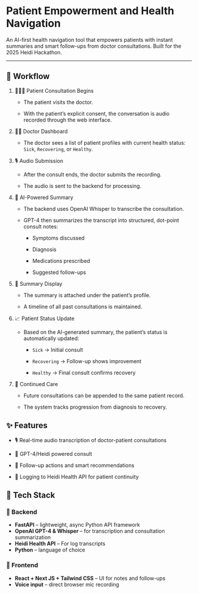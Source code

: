 # Patient Empowerment and Health Navigation
An AI-first health navigation tool that empowers patients with instant summaries and smart follow-ups from doctor consultations. Built for the 2025 Heidi Hackathon.

---
## 🔄 Workflow
1. 🧑‍🤝‍🧑 Patient Consultation Begins
    - The patient visits the doctor.

    - With the patient’s explicit consent, the conversation is audio recorded through the web interface.

2. 👨‍⚕️ Doctor Dashboard
    - The doctor sees a list of patient profiles with current health status: `Sick`, `Recovering`, or `Healthy`.

3. 🎙️ Audio Submission
    - After the consult ends, the doctor submits the recording.

    - The audio is sent to the backend for processing.

4. 🧠 AI-Powered Summary
    - The backend uses OpenAI Whisper to transcribe the consultation.

    - GPT-4 then summarizes the transcript into structured, dot-point consult notes:

        - Symptoms discussed

        - Diagnosis

        - Medications prescribed

        - Suggested follow-ups

5. 🧾 Summary Display
    - The summary is attached under the patient’s profile.

    - A timeline of all past consultations is maintained.

6. 📈 Patient Status Update
    - Based on the AI-generated summary, the patient’s status is automatically updated:

        - `Sick` → Initial consult

        - `Recovering` → Follow-up shows improvement

        - `Healthy` → Final consult confirms recovery

7. 🔁 Continued Care
    - Future consultations can be appended to the same patient record.

    - The system tracks progression from diagnosis to recovery.

## ✨ Features

- 🎙️ Real-time audio transcription of doctor-patient consultations

- 🧠 GPT-4/Heidi powered consult

- 🔁 Follow-up actions and smart recommendations

- 📜 Logging to Heidi Health API for patient continuity

## 🚀 Tech Stack

### 🔧 Backend
- **FastAPI** – lightweight, async Python API framework
- **OpenAI GPT-4 & Whisper** – for transcription and consultation summarization
- **Heidi Health API** – For log transcripts
- **Python** – language of choice

### 🎨 Frontend
- **React + Next JS + Tailwind CSS** – UI for notes and follow-ups
- **Voice input** – direct browser mic recording
